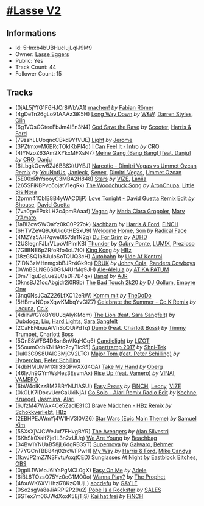 # [#Lasse V2](https://open.spotify.com/playlist/5Hnxb4bUBHucIujLqlJ9M9)
## Informations
<!-- META_BEGIN -->
- Id: 5Hnxb4bUBHucIujLqlJ9M9
- Owner: [Lasse Eggers](https://open.spotify.com/user/eggii55)
- Public: Yes
- Track Count: 44
- Follower Count: 15
<!-- META_END -->


## Tracks
<!-- TRACK_LIST_BEGIN -->
- (0jAL5jYfG1F6HJCr8WbVA1) [machen!](https://open.spotify.com/track/0jAL5jYfG1F6HJCr8WbVA1) *by* [Fabian Römer](https://open.spotify.com/artist/1AzY6fJYpYIOxfckbx2iRn)
- (4gDeTn26gLo91AAAz3iK5H) [Long Way Down](https://open.spotify.com/track/4gDeTn26gLo91AAAz3iK5H) *by* [W&W](https://open.spotify.com/artist/2rTo8KIkBTFjQS7VvaKYQ4), [Darren Styles](https://open.spotify.com/artist/2gZzTzeACSwFqkMroVxmnm), [Giin](https://open.spotify.com/artist/0sESxrO3UuQaknGbiuJ7tB)
- (6g1VQsGGteeFbJm4IEn3N4) [God Save the Rave](https://open.spotify.com/track/6g1VQsGGteeFbJm4IEn3N4) *by* [Scooter](https://open.spotify.com/artist/0HlxL5hisLf59ETEPM3cUA), [Harris & Ford](https://open.spotify.com/artist/4FDj6mh458K7m9Txwyj2rt)
- (79zshLLUoqncCBkd9YfVUE) [Light](https://open.spotify.com/track/79zshLLUoqncCBkd9YfVUE) *by* [Jerome](https://open.spotify.com/artist/4xcDVatLFh6qlcm41er3LV)
- (3PZtmxwM6BRcTOklKbPI4d) [I Can Feel It - Intro](https://open.spotify.com/track/3PZtmxwM6BRcTOklKbPI4d) *by* [CRO](https://open.spotify.com/artist/3utZ2yeQk0Z3BCOBWP7Vlu)
- (4IYNzoZ63Am2XYkxMFXsN7) [Meine Gang (Bang Bang) [feat. Danju]](https://open.spotify.com/track/4IYNzoZ63Am2XYkxMFXsN7) *by* [CRO](https://open.spotify.com/artist/3utZ2yeQk0Z3BCOBWP7Vlu), [Danju](https://open.spotify.com/artist/383SVV0agxDRv1X2dKHsUb)
- (6iLbgkOew6ZJ6BBSXtUYEJ) [Narcotic - Dimitri Vegas vs Ummet Ozcan Remix](https://open.spotify.com/track/6iLbgkOew6ZJ6BBSXtUYEJ) *by* [YouNotUs](https://open.spotify.com/artist/67ghKnycRX6VM1xfqJSMlH), [Janieck](https://open.spotify.com/artist/1bZDq4po4dMIpN74Zendm0), [Senex](https://open.spotify.com/artist/2n0Qz7ZvKS6kwjPuj9sW4H), [Dimitri Vegas](https://open.spotify.com/artist/2HkAI0YrEcgoR8QdaURqhO), [Ummet Ozcan](https://open.spotify.com/artist/7e1BNCygl2Gf7CX8LrByPv)
- (5E00xRhYsooyC3MBA2H848) [Stars](https://open.spotify.com/track/5E00xRhYsooyC3MBA2H848) *by* [VIZE](https://open.spotify.com/artist/09agIJMxCD2k87ys9Al0f0), [Laniia](https://open.spotify.com/artist/3Q1GZN8Q2eH1o9e7umyjL2)
- (265SFiKBPvo5ojatV1egRk) [The Woodchuck Song](https://open.spotify.com/track/265SFiKBPvo5ojatV1egRk) *by* [AronChupa](https://open.spotify.com/artist/5vCOdeiQt9LyzdI87kt5Sh), [Little Sis Nora](https://open.spotify.com/artist/1KYt3TMGpa1LtVi0m2A0F9)
- (2prnn41CblB8B4yWACDljP) [Love Tonight - David Guetta Remix Edit](https://open.spotify.com/track/2prnn41CblB8B4yWACDljP) *by* [Shouse](https://open.spotify.com/artist/2TcGJdSOiOvITBzhvfX8XB), [David Guetta](https://open.spotify.com/artist/1Cs0zKBU1kc0i8ypK3B9ai)
- (7va0geEPxkLH2c4pmBAaaf) [Vegan](https://open.spotify.com/track/7va0geEPxkLH2c4pmBAaaf) *by* [Maria Clara Groppler](https://open.spotify.com/artist/2xlwCXYGtn8X4a88qmzBQj), [Marv D’Amato](https://open.spotify.com/artist/1VdtRnd0KHz1Sd8ksvTpzX)
- (1aBi2cwSWOaYz0kC0P27ok) [Nachbarn](https://open.spotify.com/track/1aBi2cwSWOaYz0kC0P27ok) *by* [Harris & Ford](https://open.spotify.com/artist/4FDj6mh458K7m9Txwyj2rt), [FiNCH](https://open.spotify.com/artist/1ZyqnbV7Brg5LgyS4EZCUD)
- (6HTVZeVQ9J6Uiq6tHESxU9) [Welcome Home, Son](https://open.spotify.com/track/6HTVZeVQ9J6Uiq6tHESxU9) *by* [Radical Face](https://open.spotify.com/artist/5EM6xJN2QNk0cL7EEm9HR9)
- (4MZYz5AH7gwe0l57ds1N2g) [Du For Grim](https://open.spotify.com/track/4MZYz5AH7gwe0l57ds1N2g) *by* [ADHD](https://open.spotify.com/artist/3pVeFlyhwHatDeau2SQyPH)
- (2USlegnFJLrVLpoVfPimKB) [Thunder](https://open.spotify.com/track/2USlegnFJLrVLpoVfPimKB) *by* [Gabry Ponte](https://open.spotify.com/artist/5ENS85nZShljwNgg4wFD7D), [LUM!X](https://open.spotify.com/artist/0TKFPt9w0AAEnhB9bd0pLy), [Prezioso](https://open.spotify.com/artist/3iMzbvXlgNUpoFccD60bvr)
- (7GIlBNE6pZRfoRfo4oL7f0) [King Kong](https://open.spotify.com/track/7GIlBNE6pZRfoRfo4oL7f0) *by* [HBz](https://open.spotify.com/artist/7I2JG3CcPawkeQPE7uypHJ)
- (18zGSQ1a8JuloSoTQUQ3cH) [Autobahn](https://open.spotify.com/track/18zGSQ1a8JuloSoTQUQ3cH) *by* [Ude Af Kontrol](https://open.spotify.com/artist/2ZbyyCS8KLKsuoNlxc76Ev)
- (7iDN3zMHnmgxbBJRr4Gk9q) [DRUK](https://open.spotify.com/track/7iDN3zMHnmgxbBJRr4Gk9q) *by* [Johny Cola](https://open.spotify.com/artist/6zEZeh5dkUYluxDCnhOlyF), [Randers Cowboys](https://open.spotify.com/artist/6fydcYzLmsnVfGZe8Jy5PH)
- (0WnB3LNG6S0G1J4UrMq9JH) [Ale-Aleluia](https://open.spotify.com/track/0WnB3LNG6S0G1J4UrMq9JH) *by* [ATIKA PATUM](https://open.spotify.com/artist/3nqueabqtDj7QhkY3VGnio)
- (0m7TguDgLue2LCaDF7B4qx) [Bang!](https://open.spotify.com/track/0m7TguDgLue2LCaDF7B4qx) *by* [AJR](https://open.spotify.com/artist/6s22t5Y3prQHyaHWUN1R1C)
- (0knsBJ21cqAbgjdr2i0R9b) [The Bad Touch 2k20](https://open.spotify.com/track/0knsBJ21cqAbgjdr2i0R9b) *by* [DJ Gollum](https://open.spotify.com/artist/1wNmJCRRNn8WpJrRSTKKqT), [Empyre One](https://open.spotify.com/artist/7y7UhmnDydiweGCwrHsI22)
- (3nq0NsJCaZ226LfXC12eRW) [Komm mit](https://open.spotify.com/track/3nq0NsJCaZ226LfXC12eRW) *by* [TheDoDo](https://open.spotify.com/artist/1YQg0jqLV5RT98HjMXxzaO)
- (5HBmvNOpxXqwKMbqYvGlZ7) [Celebrate the Summer - Cc.K Remix](https://open.spotify.com/track/5HBmvNOpxXqwKMbqYvGlZ7) *by* [Lacuna](https://open.spotify.com/artist/5adQxgEvy8t46Myb9AWdAT), [Cc.k](https://open.spotify.com/artist/73MsCPSryZ0CyP1Z6zGww6)
- (4dilhWGYoBY6UJqAIyKMqm) [The Lion (feat. Sara Sangfelt)](https://open.spotify.com/track/4dilhWGYoBY6UJqAIyKMqm) *by* [Dubdogz](https://open.spotify.com/artist/4cdyqaBREB68H77QKCrKP1), [Liu](https://open.spotify.com/artist/3DnNQH13SfSOjZDsVEa0ht), [Hard Lights](https://open.spotify.com/artist/3tLvKk2N4IGhT3aZceW2Hy), [Sara Sangfelt](https://open.spotify.com/artist/0j0pG4N3F9hf9dC9gZnOTC)
- (2CaFENbuuAiVhSoQUiPdTq) [Dumb (Feat. Charlott Boss)](https://open.spotify.com/track/2CaFENbuuAiVhSoQUiPdTq) *by* [Timmy Trumpet](https://open.spotify.com/artist/0CbeG1224FS58EUx4tPevZ), [Charlott Boss](https://open.spotify.com/artist/2qXlwHI0XFxS3SC8NiUjI1)
- (5QnE8WFS4D8sn6nVKqHCq6) [Candlelight](https://open.spotify.com/track/5QnE8WFS4D8sn6nVKqHCq6) *by* [LIZOT](https://open.spotify.com/artist/12A83CWwFiyXy90ScLWPIe)
- (5SoumOcbKNHAtc2cyTlc95) [Supertramp 2017](https://open.spotify.com/track/5SoumOcbKNHAtc2cyTlc95) *by* [Shni-Tek](https://open.spotify.com/artist/0m5MqFw0OtrshbWSANJzC6)
- (1uI03C9S8UAlG3MjCV2LTC) [Major Tom (feat. Peter Schilling)](https://open.spotify.com/track/1uI03C9S8UAlG3MjCV2LTC) *by* [Hyperclap](https://open.spotify.com/artist/5yJGa05i1aPqLi8AMZPAtI), [Peter Schilling](https://open.spotify.com/artist/7ip3CWlgPZbQHvgJpmcGSS)
- (4dbHMUMM1Xh33GPwXXd4OA) [Take My Hand](https://open.spotify.com/track/4dbHMUMM1Xh33GPwXXd4OA) *by* [Oberg](https://open.spotify.com/artist/1g9S6C1WRQYwddKiR3Kwcv)
- (46lyJh9GYmWsHez3EsvmAx) [Rise Up (feat. Vamero)](https://open.spotify.com/track/46lyJh9GYmWsHez3EsvmAx) *by* [VINAI](https://open.spotify.com/artist/4mrBetqy378Jf1y6NLszlx), [VAMERO](https://open.spotify.com/artist/74GrV01oFcjJdLHCF9MWhr)
- (6bW4olKzz8M2BRYNU1ASUi) [Easy Peasy](https://open.spotify.com/track/6bW4olKzz8M2BRYNU1ASUi) *by* [FiNCH](https://open.spotify.com/artist/1ZyqnbV7Brg5LgyS4EZCUD), [Leony](https://open.spotify.com/artist/2NpPlwwDVYR5dIj0F31EcC), [VIZE](https://open.spotify.com/artist/09agIJMxCD2k87ys9Al0f0)
- (0kGLK7iDoxvUcrGaUkiNjA) [Go Solo - Alari Remix Radio Edit](https://open.spotify.com/track/0kGLK7iDoxvUcrGaUkiNjA) *by* [Koehne](https://open.spotify.com/artist/1bL7uV3oO9JYzSSIFEp45G), [Kruegel](https://open.spotify.com/artist/3Sgs6jSBNQB0p06IQCjP8D), [Jasmiina](https://open.spotify.com/artist/4h269TJFSvMOnD4EBIIzMz), [Alari](https://open.spotify.com/artist/6YQafB0nyDn6WpkaxGdNwz)
- (6JfzM47WAx4Ce5ZaclE31C) [Brave Mädchen - HBz Remix](https://open.spotify.com/track/6JfzM47WAx4Ce5ZaclE31C) *by* [Schokkverliebt](https://open.spotify.com/artist/3sG1lflYfsWNonoFBaJwkv), [HBz](https://open.spotify.com/artist/7I2JG3CcPawkeQPE7uypHJ)
- (2EBHPEJWmYj4W1HV3l0VZ6) [Star Wars (Epic Main Theme)](https://open.spotify.com/track/2EBHPEJWmYj4W1HV3l0VZ6) *by* [Samuel Kim](https://open.spotify.com/artist/2bdcBjvuI9worc472GbeU0)
- (5SXsXjVJCWeJuf7FHvgBYR) [The Avengers](https://open.spotify.com/track/5SXsXjVJCWeJuf7FHvgBYR) *by* [Alan Silvestri](https://open.spotify.com/artist/0Xk15jHKly4c3AhPr5vjoA)
- (6KhSk0XaifZje1L3n2zUUq) [We Are Young](https://open.spotify.com/track/6KhSk0XaifZje1L3n2zUUq) *by* [Beachbag](https://open.spotify.com/artist/2dZshj2g0klBLuEML2xkWg)
- (34Bw1YNUaB58jL6dgRB3ST) [Supernova](https://open.spotify.com/track/34Bw1YNUaB58jL6dgRB3ST) *by* [Galwaro](https://open.spotify.com/artist/3vDh2Mern1I2k53Oy0pDlD), [Behmer](https://open.spotify.com/artist/6UZvJbrEJxkycbgUznMIF9)
- (77YGCnTBB84rj02rcWFPwH) [My Way](https://open.spotify.com/track/77YGCnTBB84rj02rcWFPwH) *by* [Harris & Ford](https://open.spotify.com/artist/4FDj6mh458K7m9Txwyj2rt), [Mike Candys](https://open.spotify.com/artist/24Sxfn1uAoJmuR9N72drt9)
- (1kwJP2mZ7NSFvtuAxqtCED) [Sunglasses At Night](https://open.spotify.com/track/1kwJP2mZ7NSFvtuAxqtCED) *by* [Eastblock Bitches](https://open.spotify.com/artist/5ujBuZtDUrPORHkAyQJTjP), [OBS](https://open.spotify.com/artist/5pT9S3KV5SqnzKHpSYf3ko)
- (0gplL1WMoJ6iYaPgMCL0gX) [Easy On Me](https://open.spotify.com/track/0gplL1WMoJ6iYaPgMCL0gX) *by* [Adele](https://open.spotify.com/artist/4dpARuHxo51G3z768sgnrY)
- (6iBL6TOzsO75Yz0cG1MO0o) [Wanna Play?](https://open.spotify.com/track/6iBL6TOzsO75Yz0cG1MO0o) *by* [The Prophet](https://open.spotify.com/artist/2iRqqPkOyIvvb7qFZN1Onz)
- (4fouWK6XVHhzl78KzQ1UjL) [abcdefu](https://open.spotify.com/track/4fouWK6XVHhzl78KzQ1UjL) *by* [GAYLE](https://open.spotify.com/artist/2VSHKHBTiXWplO8lxcnUC9)
- (0So2sgVa8aJiARPl2P29u2) [Pope Is a Rockstar](https://open.spotify.com/track/0So2sgVa8aJiARPl2P29u2) *by* [SALES](https://open.spotify.com/artist/6vVztIuqdDHvYWxOEXCzjN)
- (6STex7m06JWdXoxK5EjTjS) [Kai hat frei](https://open.spotify.com/track/6STex7m06JWdXoxK5EjTjS) *by* [FiNCH](https://open.spotify.com/artist/1ZyqnbV7Brg5LgyS4EZCUD)
<!-- TRACK_LIST_END -->
